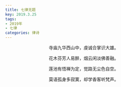 ```yaml
---
title: 七律无题
key: 2019.3.25
tags: 
- 2019年 
- 七律
categories: 律诗
---
```


<p align="center">寺庙九华西山中，虔诚合掌识大雄。
</p>
<p align="center">花木芬芳人易醉，烟云闲淡佛善融。
</p>
<p align="center">莲池有悟禅为定，觉路无尘色自空。
</p>
<p align="center">莫语孤身多寂寞，却学香客听梵声。
</p>
